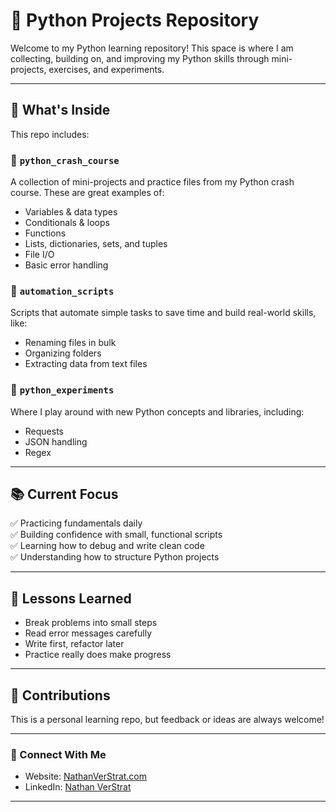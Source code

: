# 🐍 Python Projects Repository

Welcome to my Python learning repository! This space is where I am collecting, building on, and improving my Python skills through mini-projects, exercises, and experiments.

---

## 🚀 What's Inside

This repo includes:

### 📁 `python_crash_course`
A collection of mini-projects and practice files from my Python crash course. These are great examples of:
- Variables & data types
- Conditionals & loops
- Functions
- Lists, dictionaries, sets, and tuples
- File I/O
- Basic error handling

### 📁 `automation_scripts`
Scripts that automate simple tasks to save time and build real-world skills, like:
- Renaming files in bulk
- Organizing folders
- Extracting data from text files

### 📁 `python_experiments`
Where I play around with new Python concepts and libraries, including:
- Requests
- JSON handling
- Regex

---

## 📚 Current Focus

✅ Practicing fundamentals daily  
✅ Building confidence with small, functional scripts  
✅ Learning how to debug and write clean code  
✅ Understanding how to structure Python projects

---

## 🧠 Lessons Learned

- Break problems into small steps
- Read error messages carefully
- Write first, refactor later
- Practice really does make progress

---

## 🤝 Contributions

This is a personal learning repo, but feedback or ideas are always welcome!

---

### 🔗 Connect With Me

- Website: [NathanVerStrat.com](https://nathanverstrat.com)
- LinkedIn: [Nathan VerStrat](https://www.linkedin.com/in/nathan-verstrat/)

---
